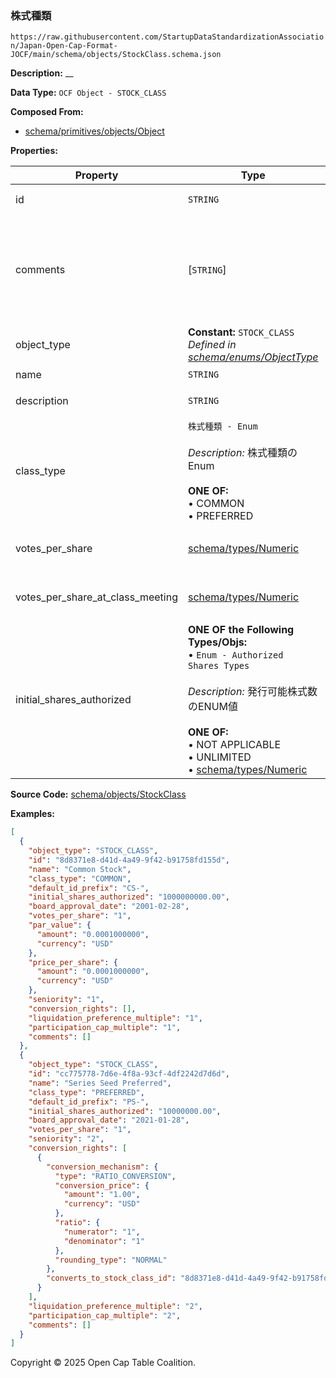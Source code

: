 ### 株式種類

`https://raw.githubusercontent.com/StartupDataStandardizationAssociation/Japan-Open-Cap-Format-JOCF/main/schema/objects/StockClass.schema.json`

**Description:** __

**Data Type:** `OCF Object - STOCK_CLASS`

**Composed From:**

- [schema/primitives/objects/Object](../primitives/objects/Object.md)

**Properties:**

| Property                         | Type                                                                                                                                                                                                                                                | Description                         | Required   |
| -------------------------------- | --------------------------------------------------------------------------------------------------------------------------------------------------------------------------------------------------------------------------------------------------- | ----------------------------------- | ---------- |
| id                               | `STRING`                                                                                                                                                                                                                                            | 株式種類のID                             | `REQUIRED` |
| comments                         | [`STRING`]                                                                                                                                                                                                                                          | オブジェクトに関連して保存されている構造化されていないテキストコメント | -          |
| object_type                      | **Constant:** `STOCK_CLASS`</br>_Defined in [schema/enums/ObjectType](../enums/ObjectType.md)_                                                                                                                                                      | Object type field                   | `REQUIRED` |
| name                             | `STRING`                                                                                                                                                                                                                                            | 株式種類名                               | `REQUIRED` |
| description                      | `STRING`                                                                                                                                                                                                                                            | 株式種類の説明                             | -          |
| class_type                       | `株式種類 - Enum`</br></br>_Description:_ 株式種類のEnum</br></br>**ONE OF:** </br>&bull; COMMON </br>&bull; PREFERRED                                                                                                                                       | 株式種類のタイプ（例. 普通、もしくは優先）              | `REQUIRED` |
| votes_per_share                  | [schema/types/Numeric](../types/Numeric.md)                                                                                                                                                                                                         | 一株あたりの議決権(株主総会)                     | -          |
| votes_per_share_at_class_meeting | [schema/types/Numeric](../types/Numeric.md)                                                                                                                                                                                                         | 一株あたりの議決権(種類株主総会)                   | -          |
| initial_shares_authorized        | **ONE OF the Following Types/Objs:**</br>&bull; `Enum - Authorized Shares Types`</br></br>_Description:_ 発行可能株式数のENUM値</br></br>**ONE OF:** </br>&bull; NOT APPLICABLE </br>&bull; UNLIMITED</br>&bull; [schema/types/Numeric](../types/Numeric.md) | 株式発行時点での種類株式の発行可能株式数                | -          |

**Source Code:** [schema/objects/StockClass](../../../../schema/objects/StockClass.schema.json)

**Examples:**

```json
[
  {
    "object_type": "STOCK_CLASS",
    "id": "8d8371e8-d41d-4a49-9f42-b91758fd155d",
    "name": "Common Stock",
    "class_type": "COMMON",
    "default_id_prefix": "CS-",
    "initial_shares_authorized": "1000000000.00",
    "board_approval_date": "2001-02-28",
    "votes_per_share": "1",
    "par_value": {
      "amount": "0.0001000000",
      "currency": "USD"
    },
    "price_per_share": {
      "amount": "0.0001000000",
      "currency": "USD"
    },
    "seniority": "1",
    "conversion_rights": [],
    "liquidation_preference_multiple": "1",
    "participation_cap_multiple": "1",
    "comments": []
  },
  {
    "object_type": "STOCK_CLASS",
    "id": "cc775778-7d6e-4f8a-93cf-4df2242d7d6d",
    "name": "Series Seed Preferred",
    "class_type": "PREFERRED",
    "default_id_prefix": "PS-",
    "initial_shares_authorized": "10000000.00",
    "board_approval_date": "2021-01-28",
    "votes_per_share": "1",
    "seniority": "2",
    "conversion_rights": [
      {
        "conversion_mechanism": {
          "type": "RATIO_CONVERSION",
          "conversion_price": {
            "amount": "1.00",
            "currency": "USD"
          },
          "ratio": {
            "numerator": "1",
            "denominator": "1"
          },
          "rounding_type": "NORMAL"
        },
        "converts_to_stock_class_id": "8d8371e8-d41d-4a49-9f42-b91758fd155d"
      }
    ],
    "liquidation_preference_multiple": "2",
    "participation_cap_multiple": "2",
    "comments": []
  }
]
```

Copyright © 2025 Open Cap Table Coalition.
